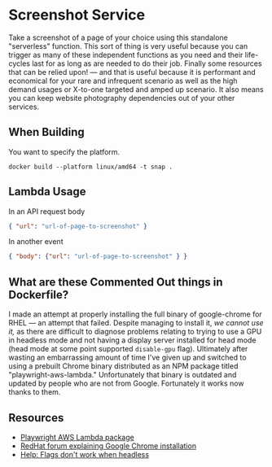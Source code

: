 # Screenshot Service

Take a screenshot of a page of your choice using this standalone "serverless" function. This sort of thing is very useful because you can trigger as many of these independent functions as you need and their life-cycles last for as long as are needed to do their job. Finally some resources that can be relied upon! &mdash; and that is useful because it is performant and economical for your rare and infrequent scenario as well as the high demand usages or X-to-one targeted and amped up scenario. It also means you can keep website photography dependencies out of your other services.


## When Building

You want to specify the platform.

```cli
docker build --platform linux/amd64 -t snap .
```


## Lambda Usage

In an API request body
```json
{ "url": "url-of-page-to-screenshot" }
```

In another event
```json
{ "body": {"url": "url-of-page-to-screenshot" } }
```

## What are these Commented Out things in Dockerfile?

I made an attempt at properly installing the full binary of google-chrome for RHEL &mdash; an attempt that failed. Despite managing to install it, *we cannot use it,* as there are difficult to diagnose problems relating to trying to use a GPU in headless mode and not having a display server installed for head mode (head mode at some point supported `disable-gpu` flag). Ultimately after wasting an embarrassing amount of time I've given up and switched to using a prebuilt Chrome binary distributed as an NPM package titled "playwright-aws-lambda." Unfortunately that binary is outdated and updated by people who are not from Google. Fortunately it works now thanks to them.


## Resources

- [Playwright AWS Lambda package](https://github.com/JupiterOne/playwright-aws-lambda)
- [RedHat forum explaining Google Chrome installation](https://access.redhat.com/discussions/4406201)
- [Help: Flags don't work when headless](https://groups.google.com/g/chromedriver-users/c/62T8gnZWzd0?pli=1)
